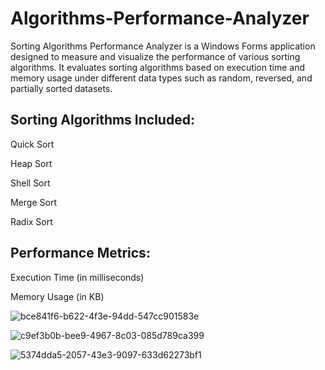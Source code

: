 # Algorithms-Performance-Analyzer
Sorting Algorithms Performance Analyzer is a Windows Forms application designed to measure and visualize the performance of various sorting algorithms. It evaluates sorting algorithms based on execution time and memory usage under different data types such as random, reversed, and partially sorted datasets.

## Sorting Algorithms Included:

Quick Sort

Heap Sort

Shell Sort

Merge Sort

Radix Sort

## Performance Metrics:

Execution Time (in milliseconds)

Memory Usage (in KB)

![bce841f6-b622-4f3e-94dd-547cc901583e](https://github.com/user-attachments/assets/3146d1b0-60aa-453f-a65d-7ee09a9ff7d0)

![c9ef3b0b-bee9-4967-8c03-085d789ca399](https://github.com/user-attachments/assets/0fcb2e42-91da-456e-bd7b-89ce427827a5)

![5374dda5-2057-43e3-9097-633d62273bf1](https://github.com/user-attachments/assets/763d3dae-b9be-49eb-9441-0e31d6d83625)


